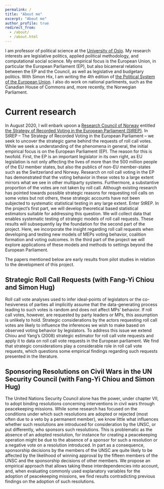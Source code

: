 ```yaml
---
permalink: /
title: "About me"
excerpt: "About me"
author_profile: true
redirect_from: 
  - /about/
  - /about.html
---
```


I am professor of political science at the [University of Oslo](https://www.sv.uio.no/isv/english/). My research interests are legislative politics, applied political methodology, and computational social science. My empirical focus is the European Union, in particular the European Parliament (EP), but also bicameral relations between the EP and the Council, as well as legislative and budgetary politics. With Simon Hix, I am writing the 4th edition of [the Political System of the European Union](https://www.macmillanihe.com/page/detail/The-Political-System-of-the-European-Union/?K=9780230249813). I also do work on national parliments, such as the Canadian House of Commons and, more recently, the Norwegian Parliament. 

Current research
======

In August 2020, I will enbark upoon a [Research Council of Norway](https://www.forskningsradet.no/om-forskningsradet/programmer/fripro/) entitled [the Strategy of Recorded Voting in the European Parliament (StREP)](https://www.sv.uio.no/isv/english/research/projects/StREP/index.html). In StREP – The Strategy of Recorded Voting in the European Parliament – we seek to uncover the strategic game behind the requests of roll call votes. While we seek a understanding of the phenomena in general, the initial empirical focus is on the European Parliament (EP). The reason for this is twofold. First, the EP is an important legislator in its own right, as EU legislation is not only affecting the lives of more than the 500 million people of the EU member states, but also the publics of non-EU member-states such as the Switzerland and Norway. Research on roll call voting in the EP has demonstrated that the voting behavior in these votes to a large extent mirrors what we see in other multiparty systems. Furthermore, a substantive proportion of the votes are not taken by roll call. Although existing research has pointed towards possible strategic reasons for requesting roll calls on some votes but not others, these strategic accounts have not been subjected to systematic statistical testing in any large extent.
Enter StREP. In the project’s first part, we will develop theoretical based statistical estimators suitable for addressing this question. We will collect data that enables systematic testing of strategic models of roll call requests. These results will subsequently lay the foundation for the second part of the project. Here, we incorporate the insight regarding roll call requests when developing and testing new models of MEPs voting behavior, coalition formation and voting outcomes. In the third part of the project we will explore applications of these models and methods to settings beyond the European Parliament.

The papers mentioned below are early results from pilot studies in relation to the development of this project. 

## Strategic Roll Call Requests (with Fang-Yi Chiou and Simon Hug)
Roll call vote analyses used to infer ideal-points of legislators or the co- hesiveness of parties all implicitly assume that the data-generating process leading to such votes is random and does not affect MPs’ behavior. If roll call votes, however, are requested by party leaders or MPs, this assumption is unlikely to hold. Strategic considerations by the actors requesting roll call votes are likely to influence the inferences we wish to make based on observed voting behavior by legislators. To address this issue we extend Chiou and Yang’s (2008) strategic estimator for roll call vote requests and apply it to data on roll call vote requests in the European parliament. We find that strategic considerations play a considerable role in roll call vote requests, which questions some empirical findings regarding such requests presented in the literature.

## Sponsoring Resolutions on Civil Wars in the UN Security Council (with Fang-Yi Chiou and Simon Hug)
 The United Nations Security Council alone has the power, under chapter VII, to adopt binding resolutions concerning interventions in civil wars through peacekeeping missions. While some research has focused on the conditions under which such resolutions are adopted or rejected (most often due to a veto by a permanent member), we know little what influences whether such resolutions are introduced for consideration by the UNSC, or put differently, who sponsors such resolutions. This is problematic as the absence of an adopted resolution, for instance for creating a peacekeeping operation might be due to the absence of a sponsor for such a resolution or a negative vote on a resolution introduced. In part as a consequence, sponsorship decisions by the members of the UNSC are quite likely to  be affected by the likelihood of winning approval by the fifteen members of the UNSC and the sponsorship decisions of other
 members. We propose an empirical approach that allows taking these interdependencies into account, and, when evaluating commonly used explanatory variables for the adoption of peacekeeping missions, we find results contradicting previous findings on the adoption of such resolutions.




